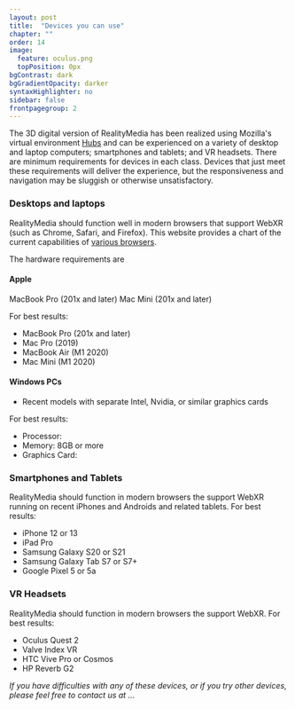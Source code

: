 ```yaml
---
layout: post
title:  "Devices you can use"
chapter: ""
order: 14
image:
  feature: oculus.png
  topPosition: 0px
bgContrast: dark
bgGradientOpacity: darker
syntaxHighlighter: no
sidebar: false
frontpagegroup: 2
---
```

The 3D digital version of RealityMedia has been realized using Mozilla's  virtual environment <a href="https://hubs.mozilla.com">Hubs</a> and can be experienced on a variety of desktop and laptop computers; smartphones and tablets; and VR headsets. There are minimum requirements for devices in each class. Devices that just meet these requirements will deliver the experience, but the responsiveness and navigation may be sluggish or otherwise unsatisfactory. 

<h3>Desktops and laptops</h3>

RealityMedia should function well in modern browsers that support WebXR (such as Chrome, Safari, and Firefox). This website provides a chart of the current capabilities of <a href="https://caniuse.com/?search=webxr" target="blank">various browsers</a>.

The hardware requirements are

<h4>Apple</h4>

MacBook Pro (201x and later)
Mac Mini (201x and later)

For best results:

- MacBook Pro (201x and later)
- Mac Pro (2019)
- MacBook Air (M1 2020)
- Mac Mini (M1 2020)

<h4>Windows PCs</h4>

- Recent models with separate Intel, Nvidia, or similar graphics cards

For best results:

- Processor:
- Memory: 8GB or more
- Graphics Card: 

<h3>Smartphones and Tablets</h3>
RealityMedia should function in modern browsers the support WebXR running on recent iPhones and Androids and related tablets. For best results:

- iPhone 12 or 13
- iPad Pro
- Samsung Galaxy S20 or S21
- Samsung Galaxy Tab S7 or S7+
- Google Pixel 5 or 5a


<h3>VR Headsets</h3>
RealityMedia should function in modern browsers the support WebXR. For best results:

- Oculus Quest 2
- Valve Index VR
- HTC Vive Pro or Cosmos
- HP Reverb G2



*If you have difficulties with any of these devices, or if you try other devices, please feel free to contact us at ...*
